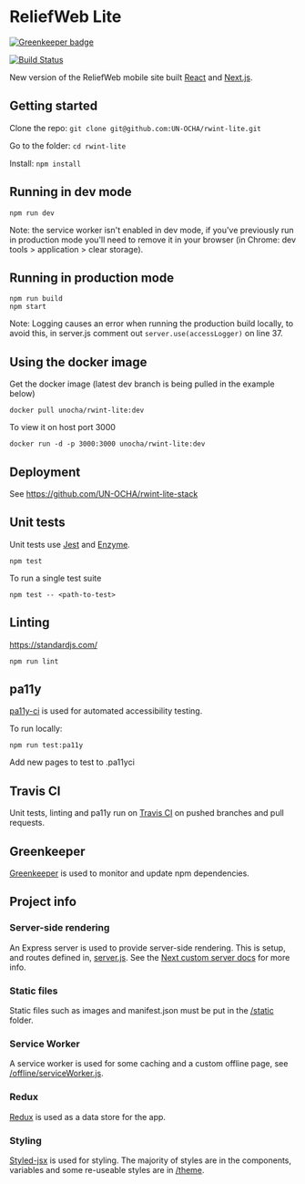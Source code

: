 # ReliefWeb Lite

[![Greenkeeper badge](https://badges.greenkeeper.io/UN-OCHA/rwint-lite.svg)](https://greenkeeper.io/)

[![Build Status](https://travis-ci.org/UN-OCHA/rwint-lite.svg?branch=master)](https://travis-ci.org/UN-OCHA/rwint-lite)

New version of the ReliefWeb mobile site built [React](https://facebook.github.io/react/) and [Next.js](https://github.com/zeit/next.js).

## Getting started

Clone the repo: `git clone git@github.com:UN-OCHA/rwint-lite.git`

Go to the folder: `cd rwint-lite`

Install: `npm install`

## Running in dev mode

`npm run dev`

Note: the service worker isn't enabled in dev mode, if you've previously run in production mode you'll need to remove it in your browser (in Chrome: dev tools > application > clear storage).

## Running in production mode

```
npm run build
npm start
```

Note: Logging causes an error when running the production build locally, to avoid this, in server.js comment out `server.use(accessLogger)` on line 37.

## Using the docker image

Get the docker image (latest dev branch is being pulled in the example below)

`docker pull unocha/rwint-lite:dev`

To view it on host port 3000

`docker run -d -p 3000:3000 unocha/rwint-lite:dev`

## Deployment

See https://github.com/UN-OCHA/rwint-lite-stack

## Unit tests

Unit tests use [Jest](https://facebook.github.io/jest/) and [Enzyme](http://airbnb.io/enzyme/).

`npm test`

To run a single test suite

`npm test -- <path-to-test>`

## Linting

https://standardjs.com/

`npm run lint`

## pa11y

[pa11y-ci](https://github.com/pa11y/ci) is used for automated accessibility testing.

To run locally:

`npm run test:pa11y`

Add new pages to test to .pa11yci

## Travis CI

Unit tests, linting and pa11y run on [Travis CI](https://travis-ci.org/UN-OCHA/rwint-lite) on pushed branches and pull requests.

## Greenkeeper

[Greenkeeper](https://greenkeeper.io/) is used to monitor and update npm dependencies.

## Project info

### Server-side rendering

An Express server is used to provide server-side rendering. This is setup, and routes defined in, [server.js](server.js). See the [Next custom server docs](https://github.com/zeit/next.js#custom-server-and-routing) for more info.

### Static files

Static files such as images and manifest.json must be put in the [/static](/static) folder.

### Service Worker

A service worker is used for some caching and a custom offline page, see [/offline/serviceWorker.js](/offline/serviceWorker.js).

### Redux

[Redux](https://redux.js.org/docs/introduction/) is used as a data store for the app.

### Styling

[Styled-jsx](https://github.com/zeit/styled-jsx) is used for styling. The majority of styles are in the components, variables and some re-useable styles are in [/theme](/theme).
